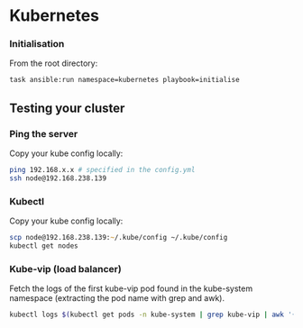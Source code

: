 # Kubernetes



### Initialisation

From the root directory:
```zsh
task ansible:run namespace=kubernetes playbook=initialise
```

## Testing your cluster

### Ping the server
Copy your kube config locally:
```zsh
ping 192.168.x.x # specified in the config.yml
ssh node@192.168.238.139
```

### Kubectl
Copy your kube config locally:
```zsh
scp node@192.168.238.139:~/.kube/config ~/.kube/config
kubectl get nodes
```

### Kube-vip (load balancer)

Fetch the logs of the first kube-vip pod found in the kube-system namespace (extracting the pod name with grep and awk).

```zsh
kubectl logs $(kubectl get pods -n kube-system | grep kube-vip | awk '{print $1}') -n kube-system
```
